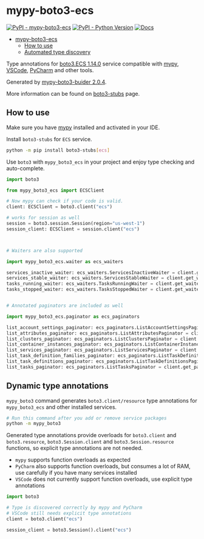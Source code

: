 # mypy-boto3-ecs

[![PyPI - mypy-boto3-ecs](https://img.shields.io/pypi/v/mypy-boto3-ecs.svg?color=blue)](https://pypi.org/project/mypy-boto3-ecs)
[![PyPI - Python Version](https://img.shields.io/pypi/pyversions/mypy-boto3-ecs.svg?color=blue)](https://pypi.org/project/mypy-boto3-ecs)
[![Docs](https://img.shields.io/readthedocs/mypy-boto3-builder.svg?color=blue)](https://mypy-boto3-builder.readthedocs.io/)

- [mypy-boto3-ecs](#mypy-boto3-ecs)
  - [How to use](#how-to-use)
  - [Automated type discovery](#automated-type-discovery)

Type annotations for
[boto3.ECS 1.14.0](https://boto3.amazonaws.com/v1/documentation/api/1.14.0/reference/services/ecs.html#ECS) service
compatible with [mypy](https://github.com/python/mypy), [VSCode](https://code.visualstudio.com/),
[PyCharm](https://www.jetbrains.com/pycharm/) and other tools.

Generated by [mypy-boto3-buider 2.0.4](https://github.com/vemel/mypy_boto3_builder).

More information can be found on [boto3-stubs](https://pypi.org/project/boto3-stubs/) page.

## How to use

Make sure you have [mypy](https://github.com/python/mypy) installed and activated in your IDE.

Install `boto3-stubs` for `ECS` service.

```bash
python -m pip install boto3-stubs[ecs]
```

Use `boto3` with `mypy_boto3_ecs` in your project and enjoy type checking and auto-complete.

```python
import boto3

from mypy_boto3_ecs import ECSClient

# Now mypy can check if your code is valid.
client: ECSClient = boto3.client("ecs")

# works for session as well
session = boto3.session.Session(region="us-west-1")
session_client: ECSClient = session.client("ecs")



# Waiters are also supported

import mypy_boto3_ecs.waiter as ecs_waiters

services_inactive_waiter: ecs_waiters.ServicesInactiveWaiter = client.get_waiter("services_inactive")
services_stable_waiter: ecs_waiters.ServicesStableWaiter = client.get_waiter("services_stable")
tasks_running_waiter: ecs_waiters.TasksRunningWaiter = client.get_waiter("tasks_running")
tasks_stopped_waiter: ecs_waiters.TasksStoppedWaiter = client.get_waiter("tasks_stopped")


# Annotated paginators are included as well

import mypy_boto3_ecs.paginator as ecs_paginators

list_account_settings_paginator: ecs_paginators.ListAccountSettingsPaginator = client.get_paginator("list_account_settings")
list_attributes_paginator: ecs_paginators.ListAttributesPaginator = client.get_paginator("list_attributes")
list_clusters_paginator: ecs_paginators.ListClustersPaginator = client.get_paginator("list_clusters")
list_container_instances_paginator: ecs_paginators.ListContainerInstancesPaginator = client.get_paginator("list_container_instances")
list_services_paginator: ecs_paginators.ListServicesPaginator = client.get_paginator("list_services")
list_task_definition_families_paginator: ecs_paginators.ListTaskDefinitionFamiliesPaginator = client.get_paginator("list_task_definition_families")
list_task_definitions_paginator: ecs_paginators.ListTaskDefinitionsPaginator = client.get_paginator("list_task_definitions")
list_tasks_paginator: ecs_paginators.ListTasksPaginator = client.get_paginator("list_tasks")
```

## Dynamic type annotations

`mypy_boto3` command generates `boto3.client/resource` type annotations for
`mypy_boto3_ecs` and other installed services.

```bash
# Run this command after you add or remove service packages
python -m mypy_boto3
```

Generated type annotations provide overloads for `boto3.client` and `boto3.resource`,
`boto3.Session.client` and `boto3.Session.resource` functions,
so explicit type annotations are not needed.

- `mypy` supports function overloads as expected
- `PyCharm` also supports function overloads, but consumes a lot of RAM, use carefully if you have many services installed
- `VSCode` does not currently support function overloads, use explicit type annotations

```python
import boto3

# Type is discovered correctly by mypy and PyCharm
# VSCode still needs explicit type annotations
client = boto3.client("ecs")

session_client = boto3.Session().client("ecs")
```